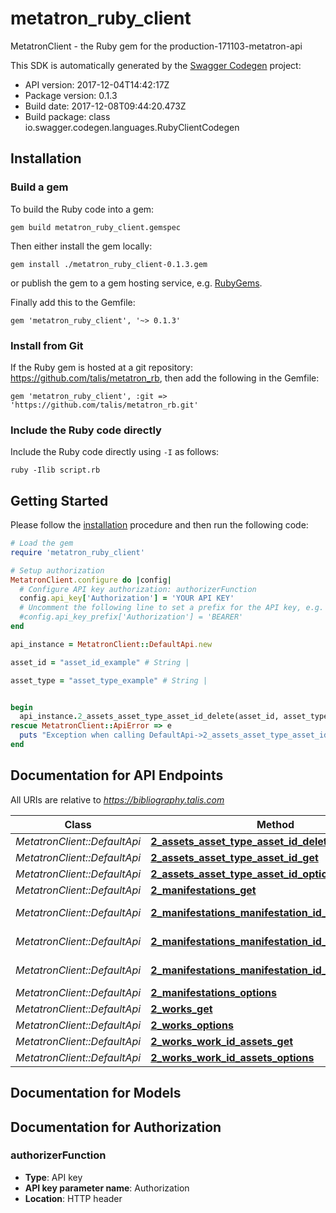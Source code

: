 # metatron_ruby_client

MetatronClient - the Ruby gem for the production-171103-metatron-api


This SDK is automatically generated by the [Swagger Codegen](https://github.com/swagger-api/swagger-codegen) project:

- API version: 2017-12-04T14:42:17Z
- Package version: 0.1.3
- Build date: 2017-12-08T09:44:20.473Z
- Build package: class io.swagger.codegen.languages.RubyClientCodegen

## Installation

### Build a gem

To build the Ruby code into a gem:

```shell
gem build metatron_ruby_client.gemspec
```

Then either install the gem locally:

```shell
gem install ./metatron_ruby_client-0.1.3.gem
```

or publish the gem to a gem hosting service, e.g. [RubyGems](https://rubygems.org/).

Finally add this to the Gemfile:

    gem 'metatron_ruby_client', '~> 0.1.3'

### Install from Git

If the Ruby gem is hosted at a git repository: https://github.com/talis/metatron_rb, then add the following in the Gemfile:

    gem 'metatron_ruby_client', :git => 'https://github.com/talis/metatron_rb.git'

### Include the Ruby code directly

Include the Ruby code directly using `-I` as follows:

```shell
ruby -Ilib script.rb
```

## Getting Started

Please follow the [installation](#installation) procedure and then run the following code:
```ruby
# Load the gem
require 'metatron_ruby_client'

# Setup authorization
MetatronClient.configure do |config|
  # Configure API key authorization: authorizerFunction
  config.api_key['Authorization'] = 'YOUR API KEY'
  # Uncomment the following line to set a prefix for the API key, e.g. 'BEARER' (defaults to nil)
  #config.api_key_prefix['Authorization'] = 'BEARER'
end

api_instance = MetatronClient::DefaultApi.new

asset_id = "asset_id_example" # String | 

asset_type = "asset_type_example" # String | 


begin
  api_instance.2_assets_asset_type_asset_id_delete(asset_id, asset_type)
rescue MetatronClient::ApiError => e
  puts "Exception when calling DefaultApi->2_assets_asset_type_asset_id_delete: #{e}"
end

```

## Documentation for API Endpoints

All URIs are relative to *https://bibliography.talis.com*

Class | Method | HTTP request | Description
------------ | ------------- | ------------- | -------------
*MetatronClient::DefaultApi* | [**2_assets_asset_type_asset_id_delete**](docs/DefaultApi.md#2_assets_asset_type_asset_id_delete) | **DELETE** /2/assets/{assetType}/{assetId} | 
*MetatronClient::DefaultApi* | [**2_assets_asset_type_asset_id_get**](docs/DefaultApi.md#2_assets_asset_type_asset_id_get) | **GET** /2/assets/{assetType}/{assetId} | 
*MetatronClient::DefaultApi* | [**2_assets_asset_type_asset_id_options**](docs/DefaultApi.md#2_assets_asset_type_asset_id_options) | **OPTIONS** /2/assets/{assetType}/{assetId} | 
*MetatronClient::DefaultApi* | [**2_manifestations_get**](docs/DefaultApi.md#2_manifestations_get) | **GET** /2/manifestations | 
*MetatronClient::DefaultApi* | [**2_manifestations_manifestation_id_assets_get**](docs/DefaultApi.md#2_manifestations_manifestation_id_assets_get) | **GET** /2/manifestations/{manifestationId}/assets | 
*MetatronClient::DefaultApi* | [**2_manifestations_manifestation_id_assets_options**](docs/DefaultApi.md#2_manifestations_manifestation_id_assets_options) | **OPTIONS** /2/manifestations/{manifestationId}/assets | 
*MetatronClient::DefaultApi* | [**2_manifestations_manifestation_id_assets_post**](docs/DefaultApi.md#2_manifestations_manifestation_id_assets_post) | **POST** /2/manifestations/{manifestationId}/assets | 
*MetatronClient::DefaultApi* | [**2_manifestations_options**](docs/DefaultApi.md#2_manifestations_options) | **OPTIONS** /2/manifestations | 
*MetatronClient::DefaultApi* | [**2_works_get**](docs/DefaultApi.md#2_works_get) | **GET** /2/works | 
*MetatronClient::DefaultApi* | [**2_works_options**](docs/DefaultApi.md#2_works_options) | **OPTIONS** /2/works | 
*MetatronClient::DefaultApi* | [**2_works_work_id_assets_get**](docs/DefaultApi.md#2_works_work_id_assets_get) | **GET** /2/works/{workId}/assets | 
*MetatronClient::DefaultApi* | [**2_works_work_id_assets_options**](docs/DefaultApi.md#2_works_work_id_assets_options) | **OPTIONS** /2/works/{workId}/assets | 


## Documentation for Models



## Documentation for Authorization


### authorizerFunction

- **Type**: API key
- **API key parameter name**: Authorization
- **Location**: HTTP header

